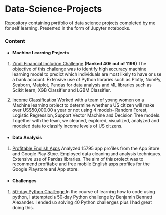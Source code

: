 # Data-Science-Projects
Repository containing portfolio of data science projects completed by me for self learning. Presented in the form of Jupyter notebooks. 

### Content
* #### Machine Learning Projects

1. [Zindi Financial Inclusion Challenge](https://github.com/TosinGeorge/Data-Science-Projects/blob/main/Financial_Inclusion_Challenge_Zindi.ipynb) **(Ranked 406 out of 1199)**
The objective of this challenge was to identify high accuracy machine learning model to predict which individuals are most likely to have or use a bank account. Extensive use of Python libraries such as Plotly, NumPy, Seaborn, Matplot, Pandas for data analysis and ML libraries such as Scikit learn, XGB Classifier and LGBM Classifier.

2. [Income Classification](https://github.com/TosinGeorge/Data-Science-Projects/blob/main/Income_Classification_Project.ipynb) Worked with a team of young women on a Machine learning project to determine whether a US citizen will make over US$50,000.00 a year or not using 4 models- Random Forest, Logistic Regression, Support Vector Machine and Decision Tree models. Together with the team, we cleaned, explored, visualized, analyzed and modeled data to classify income levels of US citizens.


* #### Data Analysis

1. [Profitable English Apps](https://github.com/TosinGeorge/Data-Science-Projects/blob/main/Profitable_Mobile_English_Apps.ipynb) Analyzed 15795 app profiles from the App Store and Google Play Store. Employed data cleaning and analysis techniques. Extensive use of Pandas libraries. The aim of this project was to recommend profitable and free mobile English apps profiles for the Google Playstore and App store. 

* #### Challenges

1. [50-day Python Challenge
](https://github.com/TosinGeorge/Data-Science-Projects/blob/main/50_day_Python_Challenge.ipynb) In the course of learning how to code using python, I attempted a 		50-day Python challenge by Benjamin Bennett Alexander. I ended up solving 40 Python challenges plus I had great doing this.
